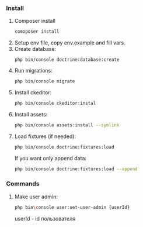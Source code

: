 ### Install
1. Composer install
    ```bash
    comoposer install
    ```
2. Setup env file, copy env.example and fill vars.
3. Create database:
    ```
    php bin/console doctrine:database:create
    ```
4. Run migrations:
    ```bash
    php bin/console migrate
    ```
5. Install ckeditor:
    ```bash
    php bin/console ckeditor:instal
    ```
6. Install assets:
    ```bash
    php bin/console assets:install --symlink
    ```
7. Load fixtures (if needed):
    ```bash
    php bin/console doctrine:fixtures:load
    ```
    If you want only append data:
    ```bash
    php bin/console doctrine:fixtures:load --append
    ```

### Commands
1. Make user admin:
    ```bash
    php bin\console user:set-user-admin {userId}
    ```
    userId - id пользователя

